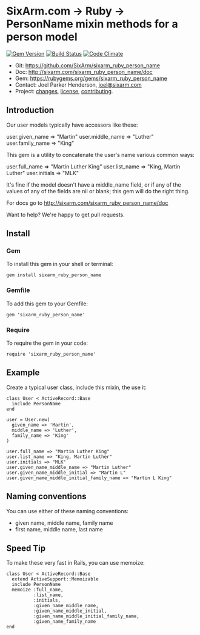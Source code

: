 # SixArm.com → Ruby → <br> PersonName mixin methods for a person model

<!--header-open-->

[![Gem Version](https://badge.fury.io/rb/sixarm_ruby_person_name.svg)](http://badge.fury.io/rb/sixarm_ruby_person_name)
[![Build Status](https://travis-ci.org/SixArm/sixarm_ruby_person_name.png)](https://travis-ci.org/SixArm/sixarm_ruby_person_name)
[![Code Climate](https://api.codeclimate.com/v1/badges/a895fd425b0fec86bfb1/maintainability)](https://codeclimate.com/github/SixArm/sixarm_ruby_person_name/maintainability)

* Git: <https://github.com/SixArm/sixarm_ruby_person_name>
* Doc: <http://sixarm.com/sixarm_ruby_person_name/doc>
* Gem: <https://rubygems.org/gems/sixarm_ruby_person_name>
* Contact: Joel Parker Henderson, <joel@sixarm.com>
* Project: [changes](CHANGES.md), [license](LICENSE.md), [contributing](CONTRIBUTING.md).

<!--header-shut-->


## Introduction

Our user models typically have accessors like these:

   user.given_name => "Martin"
   user.middle_name => "Luther"
   user.family_name => "King"

This gem is a utility to concatenate the user's name various common ways:

   user.full_name => "Martin Luther King"
   user.list_name => "King, Martin Luther"
   user.initials => "MLK"

It's fine if the model doesn't have a middle_name field, or if any of the values of any of the fields are nil or blank; this gem will do the right thing.

For docs go to <http://sixarm.com/sixarm_ruby_person_name/doc>

Want to help? We're happy to get pull requests.


<!--install-open-->

## Install

### Gem

To install this gem in your shell or terminal:

    gem install sixarm_ruby_person_name

### Gemfile

To add this gem to your Gemfile:

    gem 'sixarm_ruby_person_name'

### Require

To require the gem in your code:

    require 'sixarm_ruby_person_name'

<!--install-shut-->


## Example

Create a typical user class, include this mixin, the use it:

    class User < ActiveRecord::Base
      include PersonName
    end

    user = User.new(
      given_name => 'Martin',
      middle_name => 'Luther',
      family_name => 'King'
    )

    user.full_name => "Martin Luther King"
    user.list_name => "King, Martin Luther"
    user.initials => "MLK"
    user.given_name_middle_name => "Martin Luther"
    user.given_name_middle_initial => "Martin L"
    user.given_name_middle_initial_family_name => "Martin L King"


## Naming conventions

You can use either of these naming conventions:

  * given name, middle name, family name
  * first name, middle name, last name


## Speed Tip

To make these very fast in Rails, you can use memoize:

    class User < ActiveRecord::Base
      extend ActiveSupport::Memoizable
      include PersonName
      memoize :full_name,
              :list_name,
              :initials,
              :given_name_middle_name,
              :given_name_middle_initial,
              :given_name_middle_initial_family_name,
              :given_name_family_name
    end
